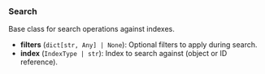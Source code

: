 ### Search

Base class for search operations against indexes.

- **filters** (`dict[str, Any] | None`): Optional filters to apply during search.
- **index** (`IndexType | str`): Index to search against (object or ID reference).
